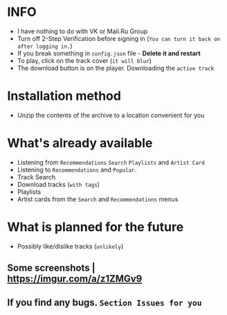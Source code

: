 # INFO
 - I have nothing to do with VK or Mail.Ru Group
 - Turn off 2-Step Verification before signing in (`You can turn it back on after logging in.`)
 - If you break something in `config.json` file - __Delete it and restart__
 - To play, click on the track cover (`it will blur`) 
 - The download button is on the player. Downloading the `active track`

# Installation method
 - Unzip the contents of the archive to a location convenient for you


# What's already available
 - Listening from `Recommendations` `Search` `Playlists` and `Artist Card`
 - Listening to `Recommendations` and `Popular`. 
 - Track Search
 - Download tracks (`with tags`)
 - Playlists
 - Artist cards from the `Search` and `Recommendations` menus


# What is planned for the future
 - Possibly like/dislike tracks (`unlikely`)

## Some screenshots | https://imgur.com/a/z1ZMGv9
## If you find any bugs. `Section Issues for you`

